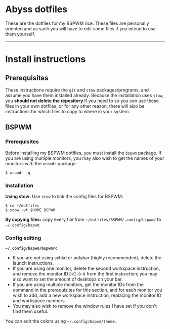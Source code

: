 # Abyss dotfiles

These are the dotfiles for my BSPWM rice. 
These files are personally oriented and as such you will have to edit some files if you intend to use them yourself.

---

# Install instructions

## Prerequisites
These instructions require the `git` and `stow` packages/programs, and assume you have them installed already.
Because the installation uses `stow`, you **should not delete the repository** If you need to so you can use these files in your own dotfiles, or for any other reason, there will also be instructions for which files to copy to where in your system. 

## BSPWM
### Prerequisites
Before installing my BSPWM dotfiles, you must install the `bspwm` package. If you are using multiple monitors, you may also wish to get the names of your monitors with the `xrandr` package:

```
$ xrandr -q
```

### Installation
**Using stow:** Use `stow` to link the config files for BSPWM:
```
$ cd ~/dotfiles
$ stow -vt $HOME BSPWM
```
**By copying files:** copy every file from `~/dotfiles/BSPWM/.config/bspwm/` to `~/.config/bspwm`.

### Config editing
**`~/.config/bspwm/bspwmrc`**
- If you are not using sxhkd or polybar (highly recommended), delete the launch instructions.
- If you are using one monitor, delete the second workspace instruction, and remove the monitor ID `DVI-D-0` from the first instruction; you may also want to set the amount of desktops on your bar.
- If you are using multiple monitors, get the monitor IDs from the command in the prerequisites for this section, and for each monitor you wish to add, add a new workspace instruction, replacing the monitor ID and workspace numbers.
- You may also wish to remove the window rules I have set if you don't find them useful.

You can edit the colors using `~/.config/bspwm/theme.`
